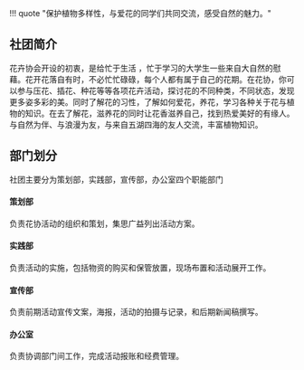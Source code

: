 !!! quote "保护植物多样性，与爱花的同学们共同交流，感受自然的魅力。"

## 社团简介  
花卉协会开设的初衷，是给忙于生活 ，忙于学习的大学生一些来自大自然的慰藉。花开花落自有时，不必忙忙碌碌，每个人都有属于自己的花期。在花协，你可以参与压花、插花、种花等等各项花卉活动，探讨花的不同种类，不同状态，发现更多姿多彩的美。同时了解花的习性，了解如何爱花，养花，学习各种关于花与植物的知识。在去了解花，滋养花的同时让花香滋养自己，找到热爱美好的有缘人。与自然为伴、与浪漫为友，与来自五湖四海的友人交流，丰富植物知识。  

## 部门划分  
社团主要分为策划部，实践部，宣传部，办公室四个职能部门  
#### 策划部  
负责花协活动的组织和策划，集思广益列出活动方案。  
#### 实践部  
负责活动的实施，包括物资的购买和保管放置，现场布置和活动展开工作。  
#### 宣传部  
负责前期活动宣传文案，海报，活动的拍摄与记录，和后期新闻稿撰写。  
#### 办公室  
负责协调部门间工作，完成活动报账和经费管理。  